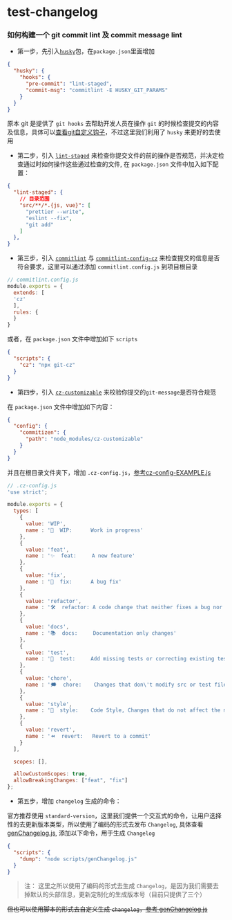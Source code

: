 # test-changelog

### 如何构建一个 git commit lint 及 commit message lint

- 第一步，先引入[`husky`](https://github.com/typicode/husky)包，在`package.json`里面增加

```json
{
  "husky": {
    "hooks": {
      "pre-commit": "lint-staged",
      "commit-msg": "commitlint -E HUSKY_GIT_PARAMS"
    }
  }
}
```

原本 git 是提供了 `git hooks` 去帮助开发人员在操作 `git` 的时候检查提交的内容及信息，具体可以[查看git自定义钩子](https://git-scm.com/book/zh/v2/%E8%87%AA%E5%AE%9A%E4%B9%89-Git-Git-%E9%92%A9%E5%AD%90)，不过这里我们利用了 `husky` 来更好的去使用

- 第二步，引入 [`lint-staged`](https://github.com/okonet/lint-staged) 来检查你提交文件的前的操作是否规范，并决定检查通过时如何操作这些通过检查的文件, 在 `package.json` 文件中加入如下配置：

```json
{
  "lint-staged": {
    // 目录范围
    "src/**/*.{js, vue}": [
      "prettier --write",
      "eslint --fix",
      "git add"
    ]
  },
}
```

- 第三步，引入 [`commitlint`](https://github.com/conventional-changelog/commitlint) 与 [`commitlint-config-cz`](https://github.com/whizark/commitlint-config-cz) 来检查提交的信息是否符合要求，这里可以通过添加 `commitlint.config.js` 到项目根目录

```js
// commitlint.config.js
module.exports = {
  extends: [
  'cz'
  ],
  rules: {
  }
}
```

或者，在 `package.json` 文件中增加如下 `scripts`

```json
{
  "scripts": {
    "cz": "npx git-cz"
  }
}
```

- 第四步，引入 [`cz-customizable`](https://github.com/leonardoanalista/cz-customizable) 来校验你提交的`git-message`是否符合规范

在 `package.json` 文件中增加如下内容：

```json
{
  "config": {
    "commitizen": {
      "path": "node_modules/cz-customizable"
    }
  }
}
```

并且在根目录文件夹下，增加 `.cz-config.js`，[参考cz-config-EXAMPLE.js](https://github.com/leonardoanalista/cz-customizable/blob/master/cz-config-EXAMPLE.js)

```js
// .cz-config.js
'use strict';

module.exports = {
  types: [
    {
      value: 'WIP',
      name : '💪  WIP:      Work in progress'
    },
    {
      value: 'feat',
      name : '✨  feat:     A new feature'
    },
    {
      value: 'fix',
      name : '🐞  fix:      A bug fix'
    },
    {
      value: 'refactor',
      name : '🛠  refactor: A code change that neither fixes a bug nor adds a feature'
    },
    {
      value: 'docs',
      name : '📚  docs:     Documentation only changes'
    },
    {
      value: 'test',
      name : '🏁  test:     Add missing tests or correcting existing tests'
    },
    {
      value: 'chore',
      name : '🗯  chore:    Changes that don\'t modify src or test files. Such as updating build tasks, package manager'
    },
    {
      value: 'style',
      name : '💅  style:    Code Style, Changes that do not affect the meaning of the code (white-space, formatting, missing semi-colons, etc)'
    },
    {
      value: 'revert',
      name : '⏪  revert:   Revert to a commit'
    }
  ],

  scopes: [],

  allowCustomScopes: true,
  allowBreakingChanges: ["feat", "fix"]
};
```

- 第五步，增加 `changelog` 生成的命令：

官方推荐使用 `standard-version`，这里我们提供一个交互式的命令，让用户选择性的去更新版本类型，所以使用了编码的形式去发布 `Changelog`, 具体查看 [genChangelog.js](./scripts/genChangelog.js), 添加以下命令，用于生成 `Changelog`

```json
{
  "scripts": {
    "dump": "node scripts/genChangelog.js"
  }
}
```

> 注： 这里之所以使用了编码的形式去生成 `Changelog`，是因为我们需要去掉默认的头部信息，更新定制化的生成版本号（目前只提供了三个）

~~但也可以使用脚本的形式去自定义生成 `changelog`，[参考 genChangelog.js](https://github.com/vuejs/vue-cli/blob/dev/scripts/genChangelog.js)~~
